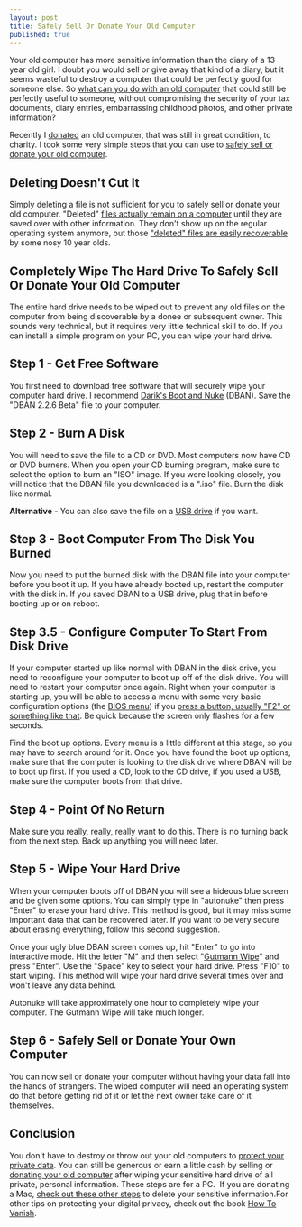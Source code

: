 ```yaml
---
layout: post
title: Safely Sell Or Donate Your Old Computer
published: true
---
```

<p>Your old computer has more sensitive information than the diary of a 13 year old girl. I doubt you would sell or give away that kind of a diary, but it seems wasteful to destroy a computer that could be perfectly good for someone else. So <a href="http://www.howtovanish.com/2011/04/how-independent-contractors-make-more-money-for-everyone/" target="_blank">what can you do with an old computer</a> that could still be perfectly useful to someone, without compromising the security of your tax documents, diary entries, embarrassing childhood photos, and other private information?</p>
<p>Recently I <a href="http://www.goodwill.org/" target="_blank">donated</a> an old computer, that was still in great condition, to charity. I took some very simple steps that you can use to <a href="http://www.howtovanish.com/2011/12/safely-sell-or-donate-your-old-computer" target="_blank">safely sell or donate your old computer</a>.</p>
<h2>Deleting Doesn't Cut It</h2>
<p>Simply deleting a file is not sufficient for you to safely sell or donate your old computer. "Deleted" <a href="http://www.howtovanish.com/2010/01/how-to-protect-your-computer/" target="_blank">files actually remain on a computer</a> until they are saved over with other information. They don't show up on the regular operating system anymore, but those <a href="http://www.webopedia.com/DidYouKnow/Hardware_Software/2002/Erasing_Deleted_Files.asp" target="_blank">"deleted" files are easily recoverable</a> by some nosy 10 year olds.</p>
<h2>Completely Wipe The Hard Drive To Safely Sell Or Donate Your Old Computer</h2>
<p>The entire hard drive needs to be wiped out to prevent any old files on the computer from being discoverable by a donee or subsequent owner. This sounds very technical, but it requires very little technical skill to do. If you can install a simple program on your PC, you can wipe your hard drive.</p>
<h2>Step 1 - Get Free Software</h2>
<p>You first need to download free software that will securely wipe your computer hard drive. I recommend <a href="http://www.dban.org/download" target="_blank">Darik's Boot and Nuke</a> (DBAN). Save the "DBAN 2.2.6 Beta" file to your computer.</p>
<h2>Step 2 - Burn A Disk</h2>
<p>You will need to save the file to a CD or DVD. Most computers now have CD or DVD burners. When you open your CD burning program, make sure to select the option to burn an "ISO" image. If you were looking closely, you will notice that the DBAN file you downloaded is a ".iso" file. Burn the disk like normal.</p>
<p><strong>Alternative</strong> - You can also save the file on a <a href="http://www.howtovanish.com/USB" target="_blank">USB drive</a> if you want.</p>
<h2>Step 3 - Boot Computer From The Disk You Burned</h2>
<p>Now you need to put the burned disk with the DBAN file into your computer before you boot it up. If you have already booted up, restart the computer with the disk in. If you saved DBAN to a USB drive, plug that in before booting up or on reboot.</p>
<h2>Step 3.5 - Configure Computer To Start From Disk Drive</h2>
<p>If your computer started up like normal with DBAN in the disk drive, you need to reconfigure your computer to boot up off of the disk drive. You will need to restart your computer once again. Right when your computer is starting up, you will be able to access a menu with some very basic configuration options (the <a href="http://www.tomshardware.com/reviews/bios-beginners,1126.html" target="_blank">BIOS menu</a>) if you <a href="http://www.computerhope.com/issues/ch000192.htm" target="_blank">press a button, usually "F2" or something like that</a>. Be quick because the screen only flashes for a few seconds.</p>
<p>Find the boot up options. Every menu is a little different at this stage, so you may have to search around for it. Once you have found the boot up options, make sure that the computer is looking to the disk drive where DBAN will be to boot up first. If you used a CD, look to the CD drive, if you used a USB, make sure the computer boots from that drive.</p>
<h2>Step 4 - Point Of No Return</h2>
<p>Make sure you really, really, really want to do this. There is no turning back from the next step. Back up anything you will need later.</p>
<h2>Step 5 - Wipe Your Hard Drive</h2>
<p>When your computer boots off of DBAN you will see a hideous blue screen and be given some options. You can simply type in "autonuke" then press "Enter" to erase your hard drive. This method is good, but it may miss some important data that can be recovered later. If you want to be very secure about erasing everything, follow this second suggestion.</p>
<p>Once your ugly blue DBAN screen comes up, hit "Enter" to go into interactive mode. Hit the letter "M" and then select "<a href="http://en.wikipedia.org/wiki/Gutmann_method" target="_blank">Gutmann Wipe</a>" and press "Enter". Use the "Space" key to select your hard drive. Press "F10" to start wiping. This method will wipe your hard drive several times over and won't leave any data behind.</p>
<p>Autonuke will take approximately one hour to completely wipe your computer. The Gutmann Wipe will take much longer.</p>
<h2>Step 6 - Safely Sell or Donate Your Own Computer</h2>
<p>You can now sell or donate your computer without having your data fall into the hands of strangers. The wiped computer will need an operating system do that before getting rid of it or let the next owner take care of it themselves.</p>
<h2>Conclusion</h2>
<p>You don't have to destroy or throw out your old computers to <a href="http://www.howtovanish.com/2011/04/protect-passwords-with-keepass/" target="_blank">protect your private data</a>. You can still be generous or earn a little cash by selling or <a href="http://www.howtovanish.com/2011/04/how-independent-contractors-make-more-money-for-everyone/" target="_blank">donating your old computer</a> after wiping your sensitive hard drive of all private, personal information. These steps are for a PC.  If you are donating a Mac, <a href="http://hivelogic.com/articles/how-to-prepare-a-mac-for-sale/" target="_blank">check out these other steps</a> to delete your sensitive information.For other tips on protecting your digital privacy, check out the book <a href="http://www.howtovanish.com/products/how-to-vanish-book/" target="_blank">How To Vanish</a>.</p>
